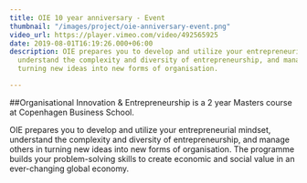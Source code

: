 ```yaml
---
title: OIE 10 year anniversary - Event
thumbnail: "/images/project/oie-anniversary-event.png"
video_url: https://player.vimeo.com/video/492565925
date: 2019-08-01T16:19:26.000+06:00
description: OIE prepares you to develop and utilize your entrepreneurial mindset,
  understand the complexity and diversity of entrepreneurship, and manage others in
  turning new ideas into new forms of organisation.

---
```

##Organisational Innovation & Entrepreneurship is a 2 year Masters course at Copenhagen Business School. 

OIE prepares you to develop and utilize your entrepreneurial mindset, understand the complexity and diversity of entrepreneurship, and manage others in turning new ideas into new forms of organisation. The programme builds your problem-solving skills to create economic and social value in an ever-changing global economy.